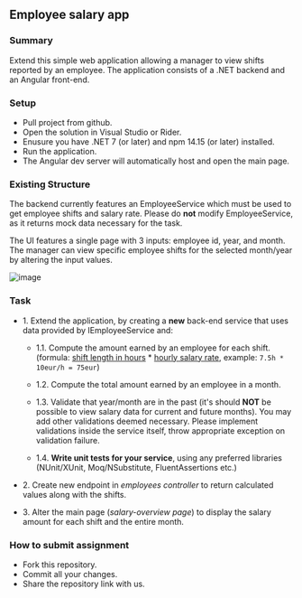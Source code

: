 ## Employee salary app

### Summary
Extend this simple web application allowing a manager to view shifts reported by an employee. The application consists of a .NET backend and an Angular front-end.

### Setup
* Pull project from github.
* Open the solution in Visual Studio or Rider.
* Enusure you have .NET 7 (or later) and npm 14.15 (or later) installed.
* Run the application.
* The Angular dev server will automatically host and open the main page.

### Existing Structure
The backend currently features an EmployeeService which must be used to get employee shifts and salary rate. Please do **not** modify EmployeeService, as it returns mock data necessary for the task.

The UI features a single page with 3 inputs: employee id, year, and month. The manager can view specific employee shifts for the selected month/year by altering the input values.

![image](https://github.com/AkimsP-Visma/Visma.EmployeeSalaryApp/assets/74917569/4ecf5320-455f-41f6-806c-f80730c6118e)

### Task
* 1\. Extend the application, by creating a **new** back-end service that uses data provided by IEmployeeService and:

  * 1.1\. Compute the amount earned by an employee for each shift.<br>
    (formula: <ins>shift length in hours</ins> * <ins>hourly salary rate</ins>, example: `7.5h * 10eur/h = 75eur`)

  * 1.2\. Compute the total amount earned by an employee in a month.

  * 1.3\. Validate that year/month are in the past (it's should **NOT** be possible to view salary data for current and future months). You may add other validations deemed necessary. Please implement validations inside the service itself, throw appropriate exception on validation failure.

  * 1.4\. **Write unit tests for your service**, using any preferred libraries (NUnit/XUnit, Moq/NSubstitute, FluentAssertions etc.)


* 2\. Create new endpoint in *employees controller* to return calculated values along with the shifts.

* 3\. Alter the main page (*salary-overview page*) to display the salary amount for each shift and the entire month.

### How to submit assignment
* Fork this repository.
* Commit all your changes.
* Share the repository link with us.
